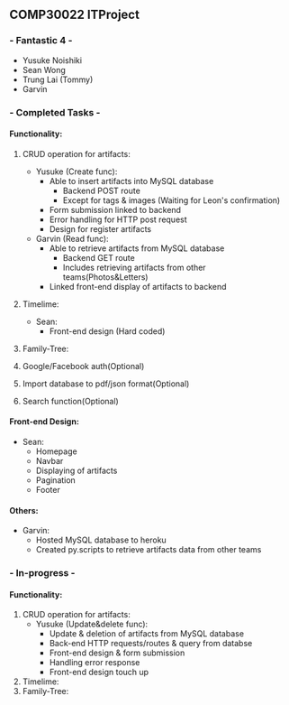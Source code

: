 ## COMP30022 ITProject
### - Fantastic 4 -
- Yusuke Noishiki
- Sean Wong
- Trung Lai (Tommy)
- Garvin

### - Completed Tasks -
#### Functionality:
1. CRUD operation for artifacts:
   - Yusuke (Create func):
     - Able to insert artifacts into MySQL database
       - Backend POST route
       - Except for tags & images (Waiting for Leon's confirmation)
     - Form submission linked to backend
     - Error handling for HTTP post request
     - Design for register artifacts
   - Garvin (Read func):
     - Able to retrieve artifacts from MySQL database
       - Backend GET route
       - Includes retrieving artifacts from other teams(Photos&Letters)
     - Linked front-end display of artifacts to backend

2. Timelime:
   - Sean:
     - Front-end design (Hard coded)
3. Family-Tree:
4. Google/Facebook auth(Optional)
5. Import database to pdf/json format(Optional)
6. Search function(Optional)

#### Front-end Design:
- Sean:
   - Homepage
   - Navbar
   - Displaying of artifacts
   - Pagination
   - Footer
   
#### Others:
- Garvin:
  - Hosted MySQL database to heroku
  - Created py.scripts to retrieve artifacts data from other teams
  

### - In-progress -
#### Functionality:
1. CRUD operation for artifacts:
    - Yusuke (Update&delete func):
      - Update & deletion of artifacts from MySQL database
      - Back-end HTTP requests/routes & query from databse
      - Front-end design & form submission
      - Handling error response
      - Front-end design touch up
2. Timelime:
3. Family-Tree:
